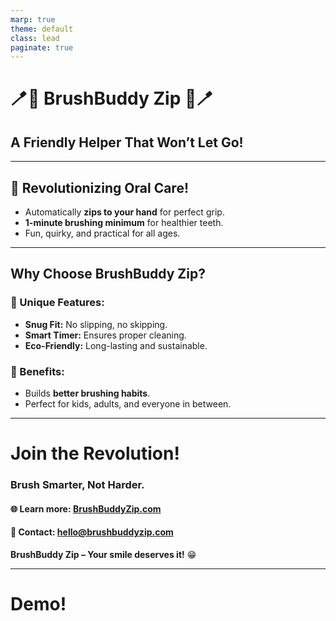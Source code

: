 ```yaml
---
marp: true
theme: default
class: lead
paginate: true
---
```


# **🪥🦷 BrushBuddy Zip 🦷🪥**
## A Friendly Helper That Won’t Let Go!

---

## 🚀 Revolutionizing Oral Care!
- Automatically **zips to your hand** for perfect grip.
- **1-minute brushing minimum** for healthier teeth.
- Fun, quirky, and practical for all ages.

---

## Why Choose BrushBuddy Zip?

### 🌟 Unique Features:
- **Snug Fit:** No slipping, no skipping.
- **Smart Timer:** Ensures proper cleaning.
- **Eco-Friendly:** Long-lasting and sustainable.

### 🦷 Benefits:
- Builds **better brushing habits**.
- Perfect for kids, adults, and everyone in between.

---

# Join the Revolution!

### Brush Smarter, Not Harder.
#### 🌐 Learn more: [BrushBuddyZip.com](#)
#### 📧 Contact: hello@brushbuddyzip.com

**BrushBuddy Zip – Your smile deserves it!** 😁



---

# Demo!
